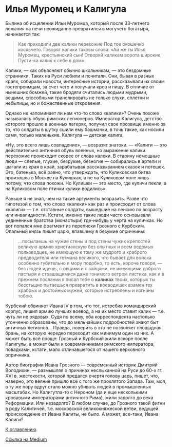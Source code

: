 # Илья Муромец и Калигула

Былина об исцелении Ильи Муромца, который после 33-летнего лежания на печи неожиданно превратился в могучего богатыря, начинается так:

> Как приходили две калики перехожие
Под тое окошечко косявчето.
Говорят калики таковы слова:
«Ай же ты Илья Муромец, крестьянский сын!
Отворяй каликам ворота широкие,
Пусти-ка калик к себе в дом».

Калики, — как объясняют обычно школьникам, — это бездомные странники. Таких на Руси любили и почитали. Они, бывая в разных краях, собирали новости, интересные истории, рассказывали их своим гостепреимцам, за счет чего и получали кров и пищу. В отличие от нынешних бомжей, такие бродяги считались людьми мудрыми, вещими, способными транслировать не только слухи, сплетни и небылицы, но и божественные откровения.

Однако не напоминает ли нам что-то слово «калики»? Очень похоже называлась обувь римских легионеров. Император Калигула, детство которого прошло в военных лагерях, получил свое прозвище именно за то, что солдаты в шутку сшили ему башмачки, в точь такие, как носили сами, только маленькие. Калигула — детская калига.

«Ну, это всего лишь совпадение», — возразят знатоки. — «Калиги — это действительно античная обувь военных, но выражение калики перехожие происходит скорее от слова калеки. В старину немощные люди — слепые, глухие, безрукие, безногие — собирались в артели и шагали из края в край, зарабатывая рассказыванием сказок и потешек. Это, батенька, всё равно, что утверждать, что Куликовская битва произошла в Москве на Кулишках, а не на Куликовом поле лишь потому, что слова похожи. Но Кулишки — это место, где куличи пекли, а на Куликовом поле птички кулики водились».

Раньше я не знал, чем на такие аргументы возразить. Разве что гипотезой о том, что слово «калеки» как раз и происходит от слова «калиги» — т.е. отставные солдаты, вышедшие на пенсию по возрасту или инвалидности. Кстати, именно такие люди часто основывали уединенные братства (монастыри) где-нибудь у черта на куличках. Но вот попался мне фрагмент из переписки Грозного с Курбским. Опальный князь пишет царю, впавшему в безумие опричнины:

> …посылаешь на чужие стены и под стены чужих крепостей великую армию христианскую без опытных и всем ведомых полководцев, не имеющую к тому же мудрого и храброго предводителя или гетмана великого, что бывает для войска особенно губительно и мору подобно, то есть, короче говоря, — без людей идешь, с овцами и с зайцами, не имеющими доброго пастыря и страшащимися даже гонимого ветром листика, как и в прежнем послании я писал тебе о **каликах** твоих, которых ты бесстьщно пытаешься превратить в воеводишек взамен тех храбрых и достойных мужей, которые истреблены и изгнаны тобою.

Курбский обвиняет Ивана IV в том, что тот, истребив командирский корпус, лишил армию лучших воевод, а на их место ставит калик — т.е. чуть ли не рядовых. Судя по всему, оба корреспондента настолько утонченно образованы, что до мельчайших подробностей знают быт античных легионов… Правда, поверить в это не позволяет площадная брань, на которую нередко переходит как минимум один из них. А может быть всё проще: Грозный и Курбский жили вскоре после Калигулы, а может были и современниками римского императора, повадками, кстати, мало отличавшегося от нашего верховного опричника.

Автор биографии Ивана Грозного — современный историк Дмитрий Володихин, — размышляя о причинах неслыханной на Руси до 60-х гг. XVI в. жестокости, которой предался очертя голову царь, пишет, что, наверно, это веяние пришло всё с того же проклятого Запада. Там, мол, в ту же пору вдруг стало можно убивать людей в промышленных масштабах. Но Калигутла-то с Нероном (да и еще несколькими кровавыми императорами античного Рима), жили задолго до века Реформации. Или незадолго? В любом случае, до Грозного такой фигни в роду Калитичей, т.е. московской великокняжеской ветви, ведущей происхождение от Ивана Калиты, не было. А может, все-таки, Ивана Калиги?

[К оглавлению](/#toc).

[Ссылка на Medium](https://yababay.medium.com/%D0%B8%D0%BB%D1%8C%D1%8F-%D0%BC%D1%83%D1%80%D0%BE%D0%BC%D0%B5%D1%86-%D0%B8-%D0%BA%D0%B0%D0%BB%D0%B8%D0%B3%D1%83%D0%BB%D0%B0-78a48bfd4c7b)
